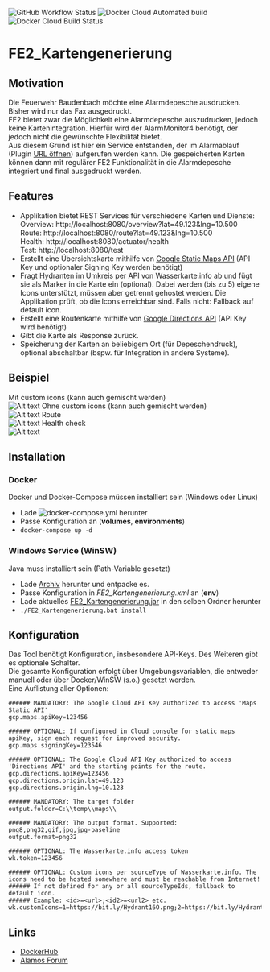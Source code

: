 ![GitHub Workflow Status](https://img.shields.io/github/workflow/status/odin568/FE2_Kartengenerierung/Java%20CI%20with%20Gradle?style=plastic) ![Docker Cloud Automated build](https://img.shields.io/docker/cloud/automated/odin568/fe2_kartengenerierung?style=plastic) ![Docker Cloud Build Status](https://img.shields.io/docker/cloud/build/odin568/fe2_kartengenerierung?style=plastic)

# FE2_Kartengenerierung
## Motivation
Die Feuerwehr Baudenbach möchte eine Alarmdepesche ausdrucken. Bisher wird nur das Fax ausgedruckt.  
FE2 bietet zwar die Möglichkeit eine Alarmdepesche auszudrucken, jedoch keine Kartenintegration. Hierfür wird der AlarmMonitor4 benötigt, der jedoch nicht die gewünschte Flexibilität bietet.  
Aus diesem Grund ist hier ein Service entstanden, der im Alarmablauf (Plugin [URL öffnen](https://alamos-support.atlassian.net/wiki/spaces/documentation/pages/219480774/URL+ffnen)) aufgerufen werden kann. Die gespeicherten Karten können dann mit regulärer FE2 Funktionalität in die Alarmdepesche integriert und final ausgedruckt werden. 
## Features
* Applikation bietet REST Services für verschiedene Karten und Dienste:  
  Overview: http://localhost:8080/overview?lat=49.123&lng=10.500  
  Route: http://localhost:8080/route?lat=49.123&lng=10.500  
  Health: http://localhost:8080/actuator/health  
  Test: http://localhost:8080/test
* Erstellt eine Übersichtskarte mithilfe von [Google Static Maps API](https://developers.google.com/maps/documentation/maps-static/overview) 
  (API Key und optionaler Signing Key werden benötigt)
* Fragt Hydranten im Umkreis per API von Wasserkarte.info ab und fügt sie als Marker in die Karte ein (optional). 
  Dabei werden (bis zu 5) eigene Icons unterstützt, müssen aber getrennt gehostet werden. 
  Die Applikation prüft, ob die Icons erreichbar sind. Falls nicht: Fallback auf default icon.
* Erstellt eine Routenkarte mithilfe von [Google Directions API](https://developers.google.com/maps/documentation/directions/overview)
  (API Key wird benötigt)
* Gibt die Karte als Response zurück.  
* Speicherung der Karten an beliebigem Ort (für Depeschendruck), optional abschaltbar (bspw. für Integration in andere Systeme).
## Beispiel
Mit custom icons (kann auch gemischt werden)  
![Alt text](screenshots/readme/overview.png?raw=true "Generated overview with custom icons")
Ohne custom icons (kann auch gemischt werden)  
![Alt text](screenshots/readme/overview_noicons.png?raw=true "Generated overview without custom icons")
Route  
![Alt text](screenshots/readme/route.png?raw=true "Generated route")
Health check  
![Alt text](screenshots/readme/health.png?raw=true "Health check")
## Installation
### Docker
Docker und Docker-Compose müssen installiert sein (Windows oder Linux)
* Lade ![docker-compose.yml](/deploy/docker/docker-compose.yml?raw=true "docker-compose.yml") herunter
* Passe Konfiguration an (**volumes**, **environments**)
* ```docker-compose up -d```
### Windows Service (WinSW)
Java muss installiert sein (Path-Variable gesetzt)
* Lade [Archiv](https://downgit.github.io/#/home?url=https://github.com/odin568/FE2_Kartengenerierung/tree/main/deploy/winsw&fileName=FE2_Kartengenerierung&rootDirectory=FE2_Kartengenerierung) herunter und entpacke es.
* Passe Konfiguration in *FE2_Kartengenerierung.xml* an (**env**)
* Lade aktuelles [FE2_Kartengenerierung.jar](https://github.com/odin568/FE2_Kartengenerierung/releases) in den selben Ordner herunter  
* ```./FE2_Kartengenerierung.bat install```
## Konfiguration
Das Tool benötigt Konfiguration, insbesondere API-Keys. Des Weiteren gibt es optionale Schalter.  
Die gesamte Konfiguration erfolgt über Umgebungsvariablen, die entweder manuell oder über Docker/WinSW (s.o.) gesetzt werden.  
Eine Auflistung aller Optionen:  
```
###### MANDATORY: The Google Cloud API Key authorized to access 'Maps Static API'
gcp.maps.apiKey=123456
  
###### OPTIONAL: If configured in Cloud console for static maps apiKey, sign each request for improved security.
gcp.maps.signingKey=123546
  
###### OPTIONAL: The Google Cloud API Key authorized to access 'Directions API' and the starting points for the route.
gcp.directions.apiKey=123456
gcp.directions.origin.lat=49.123
gcp.directions.origin.lng=10.123
  
###### MANDATORY: The target folder
output.folder=C:\\temp\\maps\\
  
###### MANDATORY: The output format. Supported: png8,png32,gif,jpg,jpg-baseline
output.format=png32
  
###### OPTIONAL: The Wasserkarte.info access token
wk.token=123456
  
###### OPTIONAL: Custom icons per sourceType of Wasserkarte.info. The icons need to be hosted somewhere and must be reachable from Internet!
###### If not defined for any or all sourceTypeIds, fallback to default icon.
###### Example: <id>=<url>;<id2>=<url2> etc.
wk.customIcons=1=https://bit.ly/Hydrant16O.png;2=https://bit.ly/Hydrant16U.png;3=https://bit.ly/Hydrant16W.png
```
## Links
* [DockerHub](https://hub.docker.com/r/odin568/fe2_kartengenerierung) 
* [Alamos Forum](https://board.alamos-gmbh.com/viewtopic.php?f=24&t=6445)
